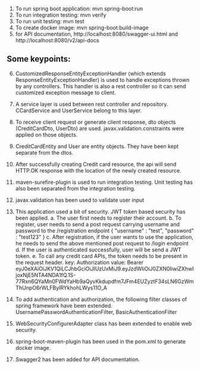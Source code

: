 1. To run spring boot application:  mvn spring-boot:run
2. To run integration testing:      mvn verify
3. To run unit testing:             mvn test
4. To create docker image:			mvn spring-boot:build-image
5. for API documentation, http://localhost:8080/swagger-ui.html and http://localhost:8080/v2/api-docs

Some keypoints:
--------------------
6. CustomizedResponseEntityExceptionHandler (which extends ResponseEntityExceptionHandler) is used to handle exceptions thrown by any controllers. This handler is also a rest controller so it can send customized exception message to client.
7. A service layer is used between rest controller and repository. CCardService and UserService belong to this layer.
8. To receive client request or generate client response, dto objects (CreditCardDto, UserDto) are used. javax.validation.constraints were applied on those objects.
9. CreditCardEntity and User are entity objects. They have been kept separate from the dtos.
10. After successfully creating Credit card resource, the api will send HTTP.OK response with the location of the newly created resource.
11. maven-surefire-plugin is used to run integration testing. Unit testing has also been separated from the integration testing.
12. javax.validation has been used to validate user input 

13. This application used a bit of security. JWT token based security has been applied. 
	a. The user first needs to register their account. 
	b. To register, user needs to send a post request carrying username and password to the /registration endpoint 
		{ "username" : "test", "password" : "test123" }
	c. After registration, if the user wants to use the application, he needs to send the above mentioned post request to /login endpoint
	d. If the user is authenticated successfully, user will be send a JWT token.
	e. To call any credit card APIs, the token needs to be present in the request header.
		key: Authorization
		value: Bearer eyJ0eXAiOiJKV1QiLCJhbGciOiJIUzUxMiJ9.eyJzdWIiOiJ0ZXN0IiwiZXhwIjoxNjE5NTA4NDA1fQ.1S-77Rxn6QYaMn0FWdYaHb9aQyvKkdupdfm7JFm4EUZyztF34sLN6GzWmThUnpO6rWLFByIRYkhohLWys11O_A

14. To add authentication and authorization, the following filter classes of spring framework have been extended.
	UsernamePasswordAuthenticationFilter, BasicAuthenticationFilter
15. WebSecurityConfigurerAdapter class has been extended to enable web security.
16. spring-boot-maven-plugin has been used in the pom.xml to generate docker image.	
17. Swagger2 has been added for API documentation.		
